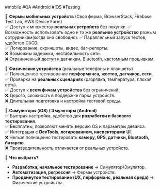 #mobile #QA #Android #iOS #Testing

🔹 **Фермы мобильных устройств** (Своя ферма, BrowserStack, Firebase Test Lab, AWS Device Farm)  
✅ Доступ к множеству **реальных устройств** без покупки.
✅ Возможность использовать одно и то же **реальное устройство** разным сотрудникам(когда оно свободно).
✅ Параллельный запуск тестов, удобство CI/CD.  
✅ Логирование, скриншоты, видео, баг-репорты.  
❌ Возможны задержки, нестабильность сети.  
❌ Ограниченный доступ к датчикам, Bluetooth, кастомным прошивкам.

🔹 **Физические устройства** (реальные телефоны и планшеты)  
✅ Полноценное тестирование **перформанса, жестов, датчиков, сети**.  
✅ Проверка на **реальных сценариях** (разрядка, температура, плохая сеть).  
✅ Доступ к **всем фичам устройства** без ограничений.  
❌ Дорого, сложность в поддержке парка устройств.  
❌ Длительная подготовка и настройка тестовой среды.

🔹 **Симуляторы (iOS) / Эмуляторы (Android)**  
✅ Быстрая настройка, удобство для **разработки и базового тестирования**.  
✅ Бесплатны, позволяют менять версию OS и параметры девайса.  
✅ Интеграция с **DevTools, логированием, инспекторами UI**.  
❌ Нельзя полноценно тестировать **камеру, GPS, датчики, Bluetooth, батарею**.  
❌ Производительность отличается от реальных устройств.

🔹 **Что выбрать?**
- **Разработка, начальное тестирование** → Симулятор/Эмулятор.
- **Автоматизация, регрессия** → Фермы устройств.
- **Продвинутое тестирование (UX, перформанс, реальная среда)** → Физические устройства.